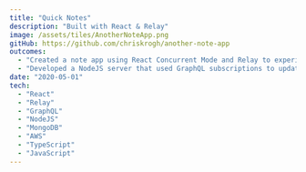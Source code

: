 ```yaml
---
title: "Quick Notes"
description: "Built with React & Relay"
image: /assets/tiles/AnotherNoteApp.png
gitHub: https://github.com/chriskrogh/another-note-app
outcomes:
  - "Created a note app using React Concurrent Mode and Relay to experiment with the new frontend paradigm."
  - "Developed a NodeJS server that used GraphQL subscriptions to update the client when notes were edited."
date: "2020-05-01"
tech:
  - "React"
  - "Relay"
  - "GraphQL"
  - "NodeJS"
  - "MongoDB"
  - "AWS"
  - "TypeScript"
  - "JavaScript"
---
```

